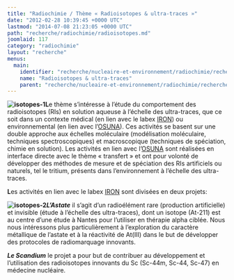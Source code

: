 ```yaml
---
title: "Radiochimie / Thème « Radioisotopes & ultra-traces »"
date: "2012-02-28 10:39:45 +0000 UTC"
lastmod: "2014-07-08 21:23:05 +0000 UTC"
path: "recherche/radiochimie/radioisotopes.md"
joomlaid: 117
category: "radiochimie"
layout: "recherche"
menus:
  main:
    identifier: "recherche/nucleaire-et-environnement/radiochimie/recherche/radioisotopes"
    name: "Radioisotopes & ultra-traces"
    parent: "recherche/nucleaire-et-environnement/radiochimie/recherche"
---
```

**![isotopes-1](images/Recherche/Radiochimie/isotopes-1.jpg)L**e thème s’intéresse à l’étude du comportement des radioisotopes (RIs) en solution aqueuse à l’échelle des ultra-traces, que ce soit dans un contexte médical (en lien avec le labex [IRON](http://www.labex-iron.com/)) ou environnemental (en lien avec l’[OSUNA](http://www.osuna.univ-nantes.fr/)). Ces activités se basent sur une double approche aux échelles moléculaire (modélisation moléculaire, techniques spectroscopiques) et macroscopique (techniques de spéciation, chimie en solution). Les activités en lien avec l’[OSUNA](http://www.osuna.univ-nantes.fr/) sont réalisées en interface directe avec le thème « transfert » et ont pour volonté de développer des méthodes de mesure et de spéciation des RIs artificiels ou naturels, tel le tritium, présents dans l’environnement à l’échelle des ultra-traces.

**L**es activités en lien avec le labex [IRON](http://www.labex-iron.com/) sont divisées en deux projets:

**![isotopes-2](images/Recherche/Radiochimie/isotopes-2.jpg)_L’Astate_** il s’agit d’un radioélément rare (production artificielle) et invisible (étude à l’échelle des ultra-traces), dont un isotope (At-211) est au centre d’une étude à Nantes pour l’utiliser en thérapie alpha ciblée. Nous nous intéressons plus particulièrement à l’exploration du caractère métallique de l’astate et à la réactivité de At(III) dans le but de développer des protocoles de radiomarquage innovants.

**_Le Scandium_** le projet a pour but de contribuer au développement et l’utilisation des radioisotopes innovants du Sc (Sc-44m, Sc-44, Sc-47) en médecine nucléaire.
